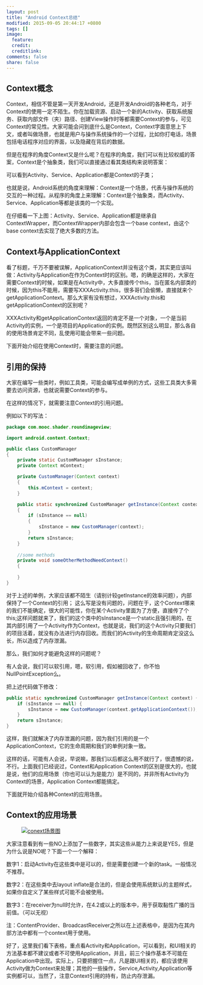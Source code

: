 ```yaml
---
layout: post
title: "Android Context总结"
modified: 2015-09-05 20:44:17 +0800
tags: []
image:
  feature: 
  credit: 
  creditlink: 
comments: false
share: false
---
```


## Context概念

<!--more-->

Context，相信不管是第一天开发Android，还是开发Android的各种老鸟，对于Context的使用一定不陌生。你在加载资源、启动一个新的Activity、获取系统服务、获取内部文件（夹）路径、创建View操作时等都需要Context的参与，可见Context的常见性。大家可能会问到底什么是Context，Context字面意思上下文，或者叫做场景，也就是用户与操作系统操作的一个过程，比如你打电话，场景包括电话程序对应的界面，以及隐藏在背后的数据。

<!--more-->

但是在程序的角度Context又是什么呢？在程序的角度，我们可以有比较权威的答案，Context是个抽象类，我们可以直接通过看其类结构来说明答案：

可以看到Activity、Service、Application都是Context的子类；

也就是说，Android系统的角度来理解：Context是一个场景，代表与操作系统的交互的一种过程。从程序的角度上来理解：Context是个抽象类，而Activity、Service、Application等都是该类的一个实现。

在仔细看一下上图：Activity、Service、Application都是继承自ContextWrapper，而ContextWrapper内部会包含一个base context，由这个base context去实现了绝大多数的方法。

## Context与ApplicationContext

看了标题，千万不要被误解，ApplicationContext并没有这个类，其实更应该叫做：Activity与Application在作为Context时的区别。嗯，的确是这样的，大家在需要Context的时候，如果是在Activity中，大多直接传个this，当在匿名内部类的时候，因为this不能用，需要写XXXActivity.this，很多哥们会偷懒，直接就来个getApplicationContext。那么大家有没有想过，XXXActivity.this和getApplicationContext的区别呢？

XXXActivity和getApplicationContext返回的肯定不是一个对象，一个是当前Activity的实例，一个是项目的Application的实例。既然区别这么明显，那么各自的使用场景肯定不同，乱使用可能会带来一些问题。

下面开始介绍在使用Context时，需要注意的问题。

## 引用的保持

大家在编写一些类时，例如工具类，可能会编写成单例的方式，这些工具类大多需要去访问资源，也就说需要Context的参与。

在这样的情况下，就需要注意Context的引用问题。

例如以下的写法：

``` java
package com.mooc.shader.roundimageview;

import android.content.Context;

public class CustomManager
{
    private static CustomManager sInstance;
    private Context mContext;

    private CustomManager(Context context)
    {
        this.mContext = context;
    }

    public static synchronized CustomManager getInstance(Context context)
    {
        if (sInstance == null)
        {
            sInstance = new CustomManager(context);
        }
        return sInstance;
    }
    
    //some methods 
    private void someOtherMethodNeedContext()
    {
        
    }
}
```

对于上述的单例，大家应该都不陌生（请别计较getInstance的效率问题），内部保持了一个Context的引用；
这么写是没有问题的，问题在于，这个Context哪来的我们不能确定，很大的可能性，你在某个Activity里面为了方便，直接传了个this;这样问题就来了，我们的这个类中的sInstance是一个static且强引用的，在其内部引用了一个Activity作为Context，也就是说，我们的这个Activity只要我们的项目活着，就没有办法进行内存回收。而我们的Activity的生命周期肯定没这么长，所以造成了内存泄漏。

那么，我们如何才能避免这样的问题呢？

有人会说，我们可以软引用，嗯，软引用，假如被回收了，你不怕NullPointException么。

把上述代码做下修改：

``` java
public static synchronized CustomManager getInstance(Context context) {
    if (sInstance == null) {
        sInstance = new CustomManager(context.getApplicationContext());
    }
    return sInstance;
}
```

这样，我们就解决了内存泄漏的问题，因为我们引用的是一个ApplicationContext，它的生命周期和我们的单例对象一致。

这样的话，可能有人会说，早说嘛，那我们以后都这么用不就行了，很遗憾的说，不行。上面我们已经说过，Context和Application Context的区别是很大的，也就是说，他们的应用场景（你也可以认为是能力）是不同的，并非所有Activity为Context的场景，Application Context都能搞定。

下面就开始介绍各种Context的应用场景。

## Context的应用场景

<figure >
    <a href="http://7xl20x.com1.z0.glb.clouddn.com/context-scene.jpg">
    <img src="http://7xl20x.com1.z0.glb.clouddn.com/context-scene.jpg" alt="conext场景图"></a>
</figure>

大家注意看到有一些NO上添加了一些数字，其实这些从能力上来说是YES，但是为什么说是NO呢？下面一个一个解释：

数字1：启动Activity在这些类中是可以的，但是需要创建一个新的task。一般情况不推荐。

数字2：在这些类中去layout inflate是合法的，但是会使用系统默认的主题样式，如果你自定义了某些样式可能不会被使用。

数字3：在receiver为null时允许，在4.2或以上的版本中，用于获取黏性广播的当前值。（可以无视）

注：ContentProvider、BroadcastReceiver之所以在上述表格中，是因为在其内部方法中都有一个context用于使用。

好了，这里我们看下表格，重点看Activity和Application，可以看到，和UI相关的方法基本都不建议或者不可使用Application，并且，前三个操作基本不可能在Application中出现。实际上，只要把握住一点，凡是跟UI相关的，都应该使用Activity做为Context来处理；其他的一些操作，Service,Activity,Application等实例都可以，当然了，注意Context引用的持有，防止内存泄漏。

